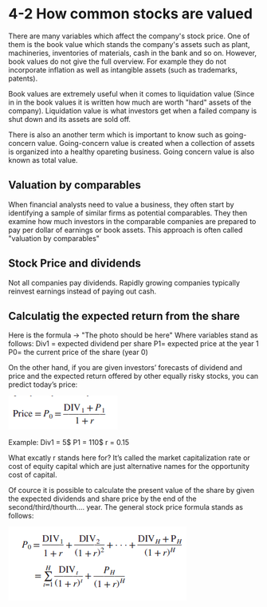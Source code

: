 # 4-2 How common stocks are valued

There are many variables which affect the company's stock price. 
One of them is the book value which stands the company's assets such as plant, machineries, inventories of materials, cash in the bank and so on.
However, book values do not give the full overview. For example they do not incorporate inflation as well as intangible assets (such as trademarks, patents).

Book values are extremely useful when it comes to liquidation value (Since in in the book values it is written how much are worth "hard" assets of the company). Liquidation value is what investors get when a failed company is shut down and its assets are sold off.

There is also an another term which is important to know such as going-concern value. Going-concern value is created when a collection of assets is organized into a healthy opareting business. Going concern value is also known as total value.

## Valuation by comparables

When financial analysts need to value a business, they often start by identifying a sample of similar firms as potential comparables. They then examine how much investors in the comparable companies are prepared to pay per dollar of earnings or book assets. This approach is often called "valuation by comparables"

## Stock Price and dividends

Not all companies pay dividends. Rapidly growing companies typically reinvest earnings instead of paying out cash.

## Calculatig the expected return from the share

Here is the formula -> "The photo should be here"
Where variables stand as follows:
Div1 = expected dividend per share
P1= expected price at the year 1
P0= the current price of the share (year 0)

On the other hand, if you are given investors’ forecasts of dividend and price and the expected return offered by other equally risky stocks, you can predict today’s price: 


![CurrentPriceOfTheShare](../img/CurrentPriceOfTheShare.png)

Example:
Div1 = 5$
P1 = 110$
r = 0.15

What excatly r stands here for?
It’s called the market capitalization rate or cost of equity capital which are just alternative names for the opportunity cost of capital.

Of cource it is possible to calculate the present value of the share by given the expected dividends and share price by the end of the second/third/thourth.... year. 
The  general stock price formula stands as follows: 


  ![GeneralStockPriceFormula](../img/GeneralStockPriceFormula.png)